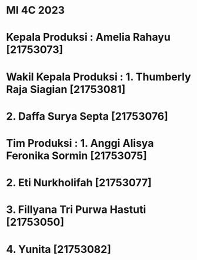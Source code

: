 # MI 4C 2023
 
# Kepala Produksi       : Amelia Rahayu [21753073]
# Wakil Kepala Produksi : 1. Thumberly Raja Siagian [21753081]
#                         2. Daffa Surya Septa [21753076]
# Tim Produksi          : 1. Anggi Alisya Feronika Sormin [21753075]
#                         2. Eti Nurkholifah [21753077]
#                         3. Fillyana Tri Purwa Hastuti [21753050]
#                         4. Yunita [21753082]
